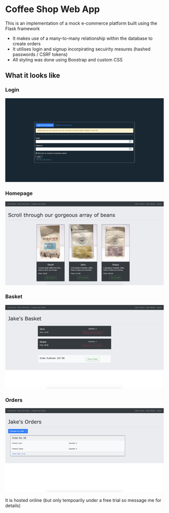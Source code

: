 # Coffee Shop Web App
This is an implementation of a mock e-commerce platform built using the Flask framework
- It makes use of a many-to-many relationship within the database to create orders
- It utilises login and signup incorpirating secuirity mesures (hashed passwords / CSRF tokens)
- All styling was done using Boostrap and custom CSS

## What it looks like

### Login
![Homepage](https://github.com/CodeDann/WebApp-CW2/blob/main/README-images/login.png?raw=true)

### Homepage
![Homepage](https://github.com/CodeDann/WebApp-CW2/blob/main/README-images/homepage.png?raw=true)

### Basket
![Homepage](https://github.com/CodeDann/WebApp-CW2/blob/main/README-images/basket.png?raw=true)

### Orders
![Homepage](https://github.com/CodeDann/WebApp-CW2/blob/main/README-images/orders.png?raw=true)

It is hosted online (but only tempoarily under a free trial so message me for details)
